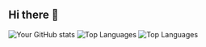 ## Hi there 👋

<!--
**wshuv-o/wshuv-o** is a ✨ _special_ ✨ repository because its `README.md` (this file) appears on your GitHub profile.

Here are some ideas to get you started:

- 🔭 I’m currently working on ...
- 🌱 I’m currently learning ...
- 👯 I’m looking to collaborate on ...
- 🤔 I’m looking for help with ...
- 💬 Ask me about ...
- 📫 How to reach me: ...
- 😄 Pronouns: ...
- ⚡ Fun fact: ...
-->


![Your GitHub stats](https://github-readme-stats.vercel.app/api?username=wshuv-o&show_icons=true&theme=radical)
![Top Languages](https://github-readme-stats.vercel.app/api/top-langs/?username=wshuv-o&layout=compact&theme=radical)
![Top Languages](https://github-readme-stats.vercel.app/api/top-langs/?username=wshuv-o&layout=compact&hide=jupyter%20notebook&theme=radical)
